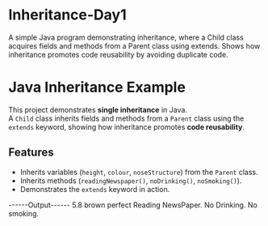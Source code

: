 # Inheritance-Day1
A simple Java program demonstrating inheritance, where a Child class acquires fields and methods from a Parent class using extends. Shows how inheritance promotes code reusability by avoiding duplicate code.


# Java Inheritance Example

This project demonstrates **single inheritance** in Java.  
A `Child` class inherits fields and methods from a `Parent` class using the `extends` keyword, showing how inheritance promotes **code reusability**.

## Features
- Inherits variables (`height`, `colour`, `noseStructure`) from the `Parent` class.
- Inherits methods (`readingNewspaper()`, `noDrinking()`, `noSmoking()`).
- Demonstrates the `extends` keyword in action.

------Output------
5.8
brown
perfect
Reading NewsPaper.
No Drinking.
No smoking.
